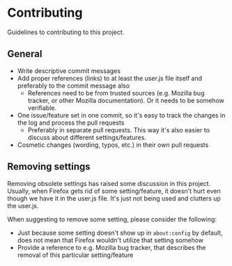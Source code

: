 Contributing
============

Guidelines to contributing to this project.

General
-------

* Write descriptive commit messages
* Add proper references (links) to at least the user.js file itself and preferably to the commit message also
  * References need to be from trusted sources (e.g. Mozilla bug tracker, or other Mozilla documentation). Or it needs to be somehow verifiable.
* One issue/feature set in one commit, so it's easy to track the changes in the log and process the pull requests
  * Preferably in separate pull requests. This way it's also easier to discuss about different settings/features.
* Cosmetic changes (wording, typos, etc.) in their own pull requests

Removing settings
-----------------

Removing obsolete settings has raised some discussion in this project. Usually, when Firefox gets rid of some setting/feature, it doesn't hurt even though we have it in the user.js file. It's just not being used and clutters up the user.js.

When suggesting to remove some setting, please consider the following:

* Just because some setting doesn't show up in ```about:config``` by default, does not mean that Firefox wouldn't utilize that setting somehow
* Provide a reference to e.g. Mozilla bug tracker, that describes the removal of this particular setting/feature
